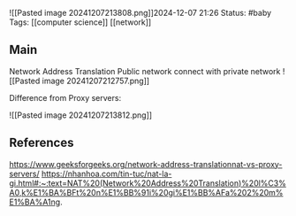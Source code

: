 ![[Pasted image 20241207213808.png]]2024-12-07 21:26
Status: #baby
Tags: [[computer science]] [[network]]
## Main

Network Address Translation
Public network connect with private network
![[Pasted image 20241207212757.png]]

 Difference from Proxy servers: 

![[Pasted image 20241207213812.png]]
## References

https://www.geeksforgeeks.org/network-address-translationnat-vs-proxy-servers/
https://nhanhoa.com/tin-tuc/nat-la-gi.html#:~:text=NAT%20(Network%20Address%20Translation)%20l%C3%A0,k%E1%BA%BFt%20n%E1%BB%91i%20gi%E1%BB%AFa%202%20m%E1%BA%A1ng.